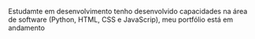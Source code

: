 Estudamte em desenvolvimento tenho desenvolvido capacidades na área de software (Python, HTML, CSS e
JavaScrip), meu portfólio está em andamento

